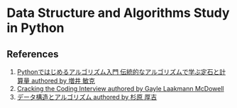 # Data Structure and Algorithms Study in Python

## References
1. [Pythonではじめるアルゴリズム入門 伝統的なアルゴリズムで学ぶ定石と計算量 authored by 増井 敏克](https://bit.ly/2NLwI7s)
2. [Cracking the Coding Interview authored by Gayle Laakmann McDowell](https://amzn.to/2AQGi6s)
3. [データ構造とアルゴリズム authored by 杉原 厚吉](https://amzn.to/32KbMGs)
